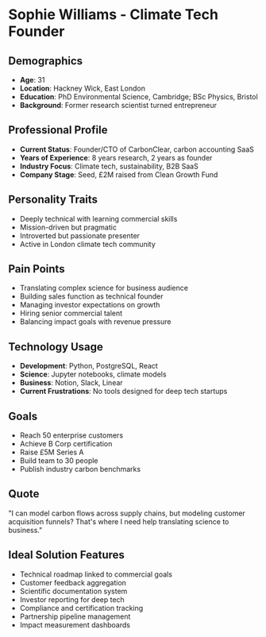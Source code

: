 # Sophie Williams - Climate Tech Founder

## Demographics
- **Age**: 31
- **Location**: Hackney Wick, East London
- **Education**: PhD Environmental Science, Cambridge; BSc Physics, Bristol
- **Background**: Former research scientist turned entrepreneur

## Professional Profile
- **Current Status**: Founder/CTO of CarbonClear, carbon accounting SaaS
- **Years of Experience**: 8 years research, 2 years as founder
- **Industry Focus**: Climate tech, sustainability, B2B SaaS
- **Company Stage**: Seed, £2M raised from Clean Growth Fund

## Personality Traits
- Deeply technical with learning commercial skills
- Mission-driven but pragmatic
- Introverted but passionate presenter
- Active in London climate tech community

## Pain Points
- Translating complex science for business audience
- Building sales function as technical founder
- Managing investor expectations on growth
- Hiring senior commercial talent
- Balancing impact goals with revenue pressure

## Technology Usage
- **Development**: Python, PostgreSQL, React
- **Science**: Jupyter notebooks, climate models
- **Business**: Notion, Slack, Linear
- **Current Frustrations**: No tools designed for deep tech startups

## Goals
- Reach 50 enterprise customers
- Achieve B Corp certification
- Raise £5M Series A
- Build team to 30 people
- Publish industry carbon benchmarks

## Quote
"I can model carbon flows across supply chains, but modeling customer acquisition funnels? That's where I need help translating science to business."

## Ideal Solution Features
- Technical roadmap linked to commercial goals
- Customer feedback aggregation
- Scientific documentation system
- Investor reporting for deep tech
- Compliance and certification tracking
- Partnership pipeline management
- Impact measurement dashboards